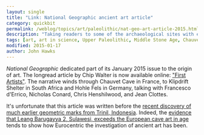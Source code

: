 ```yaml
---
layout: single
title: "Link: National Geographic ancient art article"
category: quickbit
permalink: /weblog/topics/art/paleolithic/nat-geo-art-article-2015.html
description: "Taking readers to some of the archaeological sites with early evidence of art ."
tags: [art, art in science, Upper Paleolithic, Middle Stone Age, Chauvet Cave]
modified: 2015-01-17
author: John Hawks
---
```


_National Geographic_ dedicated part of its January 2015 issue to the origin of art. The longread article by Chip Walter is now available online: <a href="http://ngm.nationalgeographic.com/2015/01/first-artists/walter-text">"First Artists"</a>. The narrative winds through Chauvet Cave in France, to Klipdrift Shelter in South Africa and Hohle Fels in Germany, talking with Francesco d'Errico, Nicholas Conard, Chris Henshilwood, and Jean Clottes. 

It's unfortunate that this article was written before the <a href="http://johnhawks.net/weblog/archaeology/lower/trinil-shell-engraving-2014.html">recent discovery of much earlier geometric marks from Trinil, Indonesia</a>. Indeed, the <a href="http://johnhawks.net/weblog/topics/art/gait-art-history-eveleth-2014.html">evidence that Leang Barugayya 2, Sulawesi, exceeds the European cave art in age</a> tends to show how Eurocentric the investigation of ancient art has been. 
